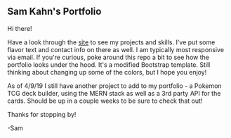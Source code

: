 ## Sam Kahn's Portfolio

Hi there!

Have a look through the [site](https://kamsahn.github.io/) to see my projects and skills. I've put some flavor text and contact info on there as well. I am typically most responsive via email. If you're curious, poke around this repo a bit to see how the portfolio looks under the hood. It's a modified Bootstrap template. Still thinking about changing up some of the colors, but I hope you enjoy!

As of 4/9/19 I still have another project to add to my portfolio - a Pokemon TCG deck builder, using the MERN stack as well as a 3rd party API for the cards. Should be up in a couple weeks to be sure to check that out!

Thanks for stopping by!

-Sam
